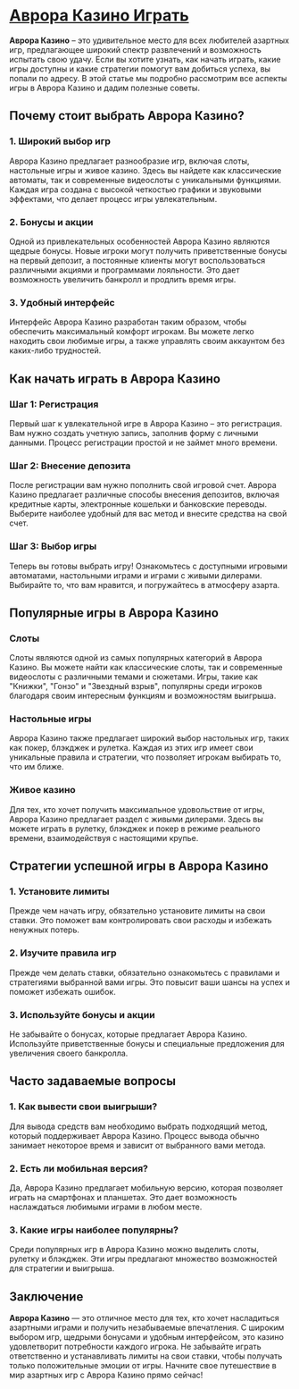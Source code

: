 # [Аврора Казино Играть](https://10trafic-stat2.com/click/668546556bcc6313411604bc/6766/13031/subaccount)

**Аврора Казино** – это удивительное место для всех любителей азартных игр, предлагающее широкий спектр развлечений и возможность испытать свою удачу. Если вы хотите узнать, как начать играть, какие игры доступны и какие стратегии помогут вам добиться успеха, вы попали по адресу. В этой статье мы подробно рассмотрим все аспекты игры в Аврора Казино и дадим полезные советы.

## Почему стоит выбрать Аврора Казино?

### 1. Широкий выбор игр

Аврора Казино предлагает разнообразие игр, включая слоты, настольные игры и живое казино. Здесь вы найдете как классические автоматы, так и современные видеослоты с уникальными функциями. Каждая игра создана с высокой четкостью графики и звуковыми эффектами, что делает процесс игры увлекательным.

### 2. Бонусы и акции

Одной из привлекательных особенностей Аврора Казино являются щедрые бонусы. Новые игроки могут получить приветственные бонусы на первый депозит, а постоянные клиенты могут воспользоваться различными акциями и программами лояльности. Это дает возможность увеличить банкролл и продлить время игры.

### 3. Удобный интерфейс

Интерфейс Аврора Казино разработан таким образом, чтобы обеспечить максимальный комфорт игрокам. Вы можете легко находить свои любимые игры, а также управлять своим аккаунтом без каких-либо трудностей.

## Как начать играть в Аврора Казино

### Шаг 1: Регистрация

Первый шаг к увлекательной игре в Аврора Казино – это регистрация. Вам нужно создать учетную запись, заполнив форму с личными данными. Процесс регистрации простой и не займет много времени.

### Шаг 2: Внесение депозита

После регистрации вам нужно пополнить свой игровой счет. Аврора Казино предлагает различные способы внесения депозитов, включая кредитные карты, электронные кошельки и банковские переводы. Выберите наиболее удобный для вас метод и внесите средства на свой счет.

### Шаг 3: Выбор игры

Теперь вы готовы выбрать игру! Ознакомьтесь с доступными игровыми автоматами, настольными играми и играми с живыми дилерами. Выбирайте то, что вам нравится, и погружайтесь в атмосферу азарта.

## Популярные игры в Аврора Казино

### Слоты

Слоты являются одной из самых популярных категорий в Аврора Казино. Вы можете найти как классические слоты, так и современные видеослоты с различными темами и сюжетами. Игры, такие как "Книжки", "Гонзо" и "Звездный взрыв", популярны среди игроков благодаря своим интересным функциям и возможностям выигрыша.

### Настольные игры

Аврора Казино также предлагает широкий выбор настольных игр, таких как покер, блэкджек и рулетка. Каждая из этих игр имеет свои уникальные правила и стратегии, что позволяет игрокам выбирать то, что им ближе.

### Живое казино

Для тех, кто хочет получить максимальное удовольствие от игры, Аврора Казино предлагает раздел с живыми дилерами. Здесь вы можете играть в рулетку, блэкджек и покер в режиме реального времени, взаимодействуя с настоящими крупье.

## Стратегии успешной игры в Аврора Казино

### 1. Установите лимиты

Прежде чем начать игру, обязательно установите лимиты на свои ставки. Это поможет вам контролировать свои расходы и избежать ненужных потерь.

### 2. Изучите правила игр

Прежде чем делать ставки, обязательно ознакомьтесь с правилами и стратегиями выбранной вами игры. Это повысит ваши шансы на успех и поможет избежать ошибок.

### 3. Используйте бонусы и акции

Не забывайте о бонусах, которые предлагает Аврора Казино. Используйте приветственные бонусы и специальные предложения для увеличения своего банкролла.

## Часто задаваемые вопросы

### 1. Как вывести свои выигрыши?

Для вывода средств вам необходимо выбрать подходящий метод, который поддерживает Аврора Казино. Процесс вывода обычно занимает некоторое время и зависит от выбранного вами метода.

### 2. Есть ли мобильная версия?

Да, Аврора Казино предлагает мобильную версию, которая позволяет играть на смартфонах и планшетах. Это дает возможность наслаждаться любимыми играми в любом месте.

### 3. Какие игры наиболее популярны?

Среди популярных игр в Аврора Казино можно выделить слоты, рулетку и блэкджек. Эти игры предлагают множество возможностей для стратегии и выигрыша.

## Заключение

**Аврора Казино** — это отличное место для тех, кто хочет насладиться азартными играми и получить незабываемые впечатления. С широким выбором игр, щедрыми бонусами и удобным интерфейсом, это казино удовлетворит потребности каждого игрока. Не забывайте играть ответственно и устанавливать лимиты на свои ставки, чтобы получать только положительные эмоции от игры. Начните свое путешествие в мир азартных игр с Аврора Казино прямо сейчас!
